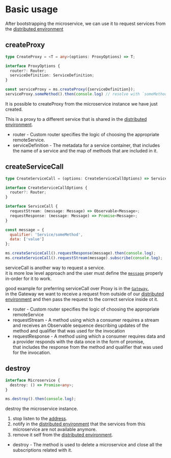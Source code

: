 # Basic usage

After bootstrapping the microservice, we can use it to request services from the [distributed environment](#distributed-environment)

## createProxy

```typescript
type CreateProxy = <T = any>(options: ProxyOptions) => T;

interface ProxyOptions {
  router?: Router;
  serviceDefinition: ServiceDefinition;
}

```

```javascript
const serviceProxy = ms.createProxy({serviceDefinition});
serviceProxy.someMethod().then(console.log) // resolve with `someMethod` response
```


It is possible to createProxy from the microservice instance we have just created. 

This is a proxy to a different service that is shared in the [distributed environment](#distributed-environment).

* router - Custom router specifies the logic of choosing the appropriate remoteService.
* serviceDefinition - The metadata for a service container, that includes the name of a service and the map of methods that are included in it.
                         
## createServiceCall

```typescript
type CreateServiceCall = (options: CreateServiceCallOptions) => ServiceCall;

interface CreateServiceCallOptions {
  router?: Router;
}

interface ServiceCall {
  requestStream: (message: Message) => Observable<Message>;
  requestResponse: (message: Message) => Promise<Message>;
}
```

```javascript
const message = {
  qualifier: 'Service/someMethod',
  data: ['value']
};

ms.createServiceCall().requestResponse(message).then(console.log);
ms.createServiceCall().requestStream(message).subscribe(console.log);

```

serviceCall is another way to request a service.  
it is more low level approach and the user must define the [`message`](#message) properly in-order for it to work.

good example for preferring serviceCall over Proxy is in the [`Gateway`](),  
in the Gateway we want to receive a request from outside of our [distributed environment](#distributed-environment) and then pass the request to the correct service inside ot it.

* router - Custom router specifies the logic of choosing the appropriate remoteService
* requestStream - A method using which a consumer requires a stream and receives an Observable sequence describing updates of the method and qualifier that was used for the invocation
* requestResponse - A method using which a consumer requires data and a provider responds with the data once in the form of promise,  
 that includes the response from the method and qualifier that was used for the invocation.

## destroy

```typescript
interface Microservice {
  destroy: () => Promise<any>;
}
```

```javascript
ms.destroy().then(console.log);
```
destroy the microservice instance.

1. stop listen to the [address](#address).  
2. notify in the [distributed environment](#distributed-environment) that the services from this microservice are not available anymore.  
3. remove it self from the [distributed environment](#distributed-environment).  

* destroy - The method is used to delete a microservice and close all the subscriptions related with it.

